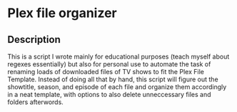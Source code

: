 # Plex file organizer

## Description

This is a script I wrote mainly for educational purposes (teach myself about regexes essentially) but also for personal use to automate the task of renaming loads of downloaded files of TV shows to fit the Plex File Template. Instead of doing all that by hand, this script will figure out the showtitle, season, and episode of each file and organize them accordingly in a neat template, with options to also delete unneccessary files and folders afterwords.
